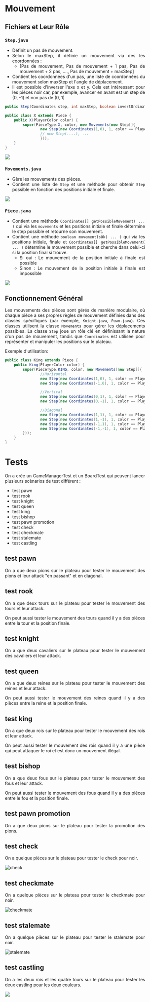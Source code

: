 <div align="justify" style="margin-right:25px;margin-left:25px">

# Mouvement

## Fichiers et Leur Rôle

### `Step.java`
- Définit un pas de mouvement.
- Selon le maxStep, il définie un mouvement via des les coordonnées : 
  - [Pas de mouvement, Pas de mouvement + 1 pas, Pas de mouvement + 2 pas, ...., Pas de mouvement + maxStep]
- Contient les coordonnées d'un pas, une liste de coordonnées du mouvement selon maxStep et l'angle de déplacement.
- Il est possible d'inverser l'axe x et y. Cela est intéressant pour les pièces noir car, par exemple, avancer en avant est un step de (0, -1) et non pas de (0, 1)
```java
public Step(Coordinates step, int maxStep, boolean invertOrdinateAxis, boolean invertAbscissaAxis){}

public class X extends Piece {
    public X(PlayerColor color) {
        super(PieceType.X, color, new Movements(new Step[]{
                new Step(new Coordinates(1,0), 1, color == PlayerColor.BLACK, color == PlayerColor.BLACK),
                // new Step(....), ...       
                }));
    }
}
```
![](Images/Step.png)

### `Movements.java`
- Gère les mouvements des pièces.
- Contient une liste de `Step` et une méthode pour obtenir `Step` possible en fonction des positions initiale et finale.

![](Images/Mouvements.png)

### `Piece.java`
- Contient une méthode `Coordinates[] getPossibleMovement( ... )` qui via les `movements` et les positions initiale et finale détermine le step possible et retourne son mouvement.
- Contient une méthode `boolean movementIsOk( ... )` qui via les positions initiale, finale et `Coordinates[] getPossibleMovement( ... )` détermine le mouvement possible et cherche dans celui-ci si la position final si trouve.
  - Si oui : Le mouvement de la position initiale à finale est possible
  - Sinon : Le mouvement de la position initiale à finale est impossible

![](Images/Piece.png)

## Fonctionnement Général

Les mouvements des pièces sont gérés de manière modulaire, où chaque pièce a ses propres règles de mouvement définies dans des classes spécifiques (par exemple, `Knight.java`, `Pawn.java`). Ces classes utilisent la classe `Movements` pour gérer les déplacements possibles. La classe `Step` joue un rôle clé en définissant la nature d'un pas de mouvement, tandis que `Coordinates` est utilisée pour représenter et manipuler les positions sur le plateau.

Exemple d'utilisation:
```java
public class King extends Piece {
    public King(PlayerColor color) {
        super(PieceType.KING, color, new Movements(new Step[]{
                //Horizontal
                new Step(new Coordinates(1,0), 1, color == PlayerColor.BLACK, color == PlayerColor.BLACK),
                new Step(new Coordinates(-1,0), 1, color == PlayerColor.BLACK, color == PlayerColor.BLACK),

                //Vertical
                new Step(new Coordinates(0,1), 1, color == PlayerColor.BLACK, color == PlayerColor.BLACK),
                new Step(new Coordinates(0,-1), 1, color == PlayerColor.BLACK, color == PlayerColor.BLACK),

                //Diagonal
                new Step(new Coordinates(1,1), 1, color == PlayerColor.BLACK, color == PlayerColor.BLACK),
                new Step(new Coordinates(1,-1), 1, color == PlayerColor.BLACK, color == PlayerColor.BLACK),
                new Step(new Coordinates(-1,1), 1, color == PlayerColor.BLACK, color == PlayerColor.BLACK),
                new Step(new Coordinates(-1,-1), 1, color == PlayerColor.BLACK, color == PlayerColor.BLACK),
        }));
    }
}
```

# Tests

On a crée un GameManagerTest et un BoardTest qui peuvent lancer plusieurs scènarios de test différent :

- test pawn
- test rook
- test knight
- test queen
- test king
- test bishop
- test pawn promotion
- test check
- test checkmate
- test stalemate
- test castling

## test pawn

On a que deux pions sur le plateau pour tester le mouvement des pions et leur attack "en passant" et en diagonal.

## test rook

On a que deux tours sur le plateau pour tester le mouvement des tours et leur attack.

On peut aussi tester le mouvement des tours quand il y a des pièces entre la tour et la position finale.

## test knight

On a que deux cavaliers sur le plateau pour tester le mouvement des cavaliers et leur attack.

## test queen

On a que deux reines sur le plateau pour tester le mouvement des reines et leur attack.

On peut aussi tester le mouvement des reines quand il y a des pièces entre la reine et la position finale.

## test king

On a que deux rois sur le plateau pour tester le mouvement des rois et leur attack.

On peut aussi tester le mouvement des rois quand il y a une pièce qui peut attaquer le roi et est donc un mouvement illégal.

## test bishop

On a que deux fous sur le plateau pour tester le mouvement des fous et leur attack.

On peut aussi tester le mouvement des fous quand il y a des pièces entre le fou et la position finale.

## test pawn promotion

On a que deux pions sur le plateau pour tester la promotion des pions.

## test check

On a quelque pièces sur le plateau pour tester le check pour noir.

<img src="Images/check.png" alt="check">

## test checkmate

On a quelque pièces sur le plateau pour tester le checkmate pour noir.

<img src="Images/checkmate.png" alt="checkmate">

## test stalemate

On a quelque pièces sur le plateau pour tester le stalemate pour noir.

<img src="Images/stalemate.png" alt="stalemate">

## test castling

On a les deux rois et les quatre tours sur le plateau pour tester les deux castling pour les deux couleurs.

<img src="Images/castling.png" alte="catling">

</div>